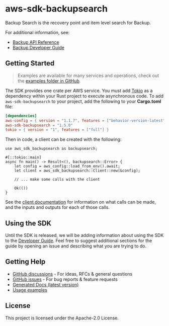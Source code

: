 # aws-sdk-backupsearch

Backup Search is the recovery point and item level search for Backup.

For additional information, see:
  - [Backup API Reference](https://docs.aws.amazon.com/aws-backup/latest/devguide/api-reference.html)
  - [Backup Developer Guide](https://docs.aws.amazon.com/aws-backup/latest/devguide/whatisbackup.html)

## Getting Started

> Examples are available for many services and operations, check out the
> [examples folder in GitHub](https://github.com/awslabs/aws-sdk-rust/tree/main/examples).

The SDK provides one crate per AWS service. You must add [Tokio](https://crates.io/crates/tokio)
as a dependency within your Rust project to execute asynchronous code. To add `aws-sdk-backupsearch` to
your project, add the following to your **Cargo.toml** file:

```toml
[dependencies]
aws-config = { version = "1.1.7", features = ["behavior-version-latest"] }
aws-sdk-backupsearch = "1.5.0"
tokio = { version = "1", features = ["full"] }
```

Then in code, a client can be created with the following:

```rust,no_run
use aws_sdk_backupsearch as backupsearch;

#[::tokio::main]
async fn main() -> Result<(), backupsearch::Error> {
    let config = aws_config::load_from_env().await;
    let client = aws_sdk_backupsearch::Client::new(&config);

    // ... make some calls with the client

    Ok(())
}
```

See the [client documentation](https://docs.rs/aws-sdk-backupsearch/latest/aws_sdk_backupsearch/client/struct.Client.html)
for information on what calls can be made, and the inputs and outputs for each of those calls.

## Using the SDK

Until the SDK is released, we will be adding information about using the SDK to the
[Developer Guide](https://docs.aws.amazon.com/sdk-for-rust/latest/dg/welcome.html). Feel free to suggest
additional sections for the guide by opening an issue and describing what you are trying to do.

## Getting Help

* [GitHub discussions](https://github.com/awslabs/aws-sdk-rust/discussions) - For ideas, RFCs & general questions
* [GitHub issues](https://github.com/awslabs/aws-sdk-rust/issues/new/choose) - For bug reports & feature requests
* [Generated Docs (latest version)](https://awslabs.github.io/aws-sdk-rust/)
* [Usage examples](https://github.com/awslabs/aws-sdk-rust/tree/main/examples)

## License

This project is licensed under the Apache-2.0 License.

